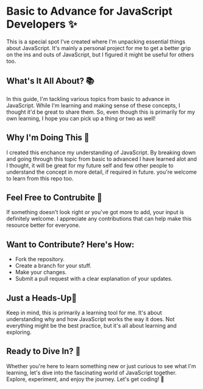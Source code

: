 # Basic to Advance for JavaScript Developers ✨  
This is a special spot I've created where I'm unpacking essential things about JavaScript. It's mainly a personal project for me to get a better grip on the ins and outs of JavaScript, but I figured it might be useful for others too.
<br>
<h2> What's It All About? 📚</h2>
In this guide, I'm tackling various topics from basic to advance in JavaScript. While I'm learning and making sense of these concepts, I thought it'd be great to share them. So, even though this is primarily for my own learning, I hope you can pick up a thing or two as well!

<br>

<h2> Why I'm Doing This 🎯 </h2>
I created this enchance my understanding of JavaScript. By breaking down and going through this topic from basic to advanced I have learned alot and I thought, it will be great for my future self and few other people to understand the concept in more detail, if required in future. you're welcome to learn from this repo too.

<br>

<h2> Feel Free to Contrubite 🤝 </h2>
If something doesn't look right or you've got more to add, your input is definitely welcome. I appreciate any contributions that can help make this resource better for everyone.

<h2>Want to Contribute? Here's How: </h2>
<ul>
<li>Fork the repository.</li>
<li>Create a branch for your stuff.</li>
<li>Make your changes.</li>
<li>Submit a pull request with a clear explanation of your updates.</li>
</ul>

<h2> Just a Heads-Up🚨 </h2>
Keep in mind, this is primarily a learning tool for me. It's about understanding why and how JavaScript works the way it does. Not everything might be the best practice, but it's all about learning and exploring.
<br>
<h2> Ready to Dive In? 🚀 </h2>
Whether you're here to learn something new or just curious to see what I'm learning, let's dive into the fascinating world of JavaScript together. Explore, experiment, and enjoy the journey. Let's get coding! 🎉

